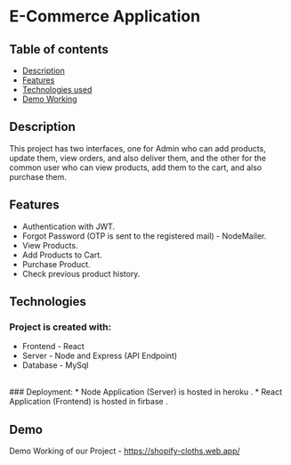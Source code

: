 # E-Commerce Application
 

## Table of contents
* [Description](#Description)
* [Features](#Features)
* [Technologies used](#Technologies)
* [Demo Working](#Demo)

## Description
This project has two interfaces, one for Admin who can add products, update them, view orders, and also deliver them, and the other for the common user who can view products, 
add them to the cart, and also purchase them.


## Features
* Authentication with JWT.
* Forgot Password (OTP is sent to the registered mail) - NodeMailer.
* View Products.
* Add Products to Cart. 
* Purchase Product.
* Check previous product history.
	
## Technologies
### Project is created with:
* Frontend - React
* Server - Node and Express (API Endpoint)
* Database - MySql
<br/>
### Deployment:
* Node Application (Server) is hosted in heroku . 
* React Application (Frontend) is hosted in firbase . 


	
## Demo
Demo Working of our Project - https://shopify-cloths.web.app/
